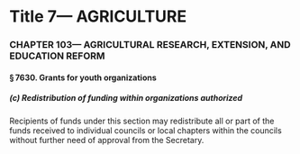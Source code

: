 
# Title 7— AGRICULTURE
### CHAPTER 103— AGRICULTURAL RESEARCH, EXTENSION, AND EDUCATION REFORM
#### § 7630. Grants for youth organizations
##### (c) Redistribution of funding within organizations authorized

Recipients of funds under this section may redistribute all or part of the funds received to individual councils or local chapters within the councils without further need of approval from the Secretary.
